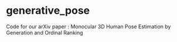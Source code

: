 # generative_pose
Code for our arXiv paper : Monocular 3D Human Pose Estimation by Generation and Ordinal Ranking
